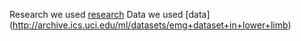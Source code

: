 Research we used [research](https://www.researchgate.net/publication/344708684)
Data we used [data] (http://archive.ics.uci.edu/ml/datasets/emg+dataset+in+lower+limb) 
